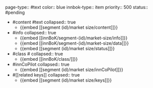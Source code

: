 page-type:: #text
color:: blue
innbok-type:: item
priority:: 500
status:: #pending

- #content #text
  collapsed:: true
	- {{embed [[segment (id)/market size/content]]}}
- #info
  collapsed:: true
	- {{embed [[innBoK/segment-(id)/market-size/info]]}}
	- {{embed [[innBoK/segment-(id)/market-size/data]]}}
	- {{embed [[segment (id)/market size/status]]}}
- #class #
  collapsed:: true
	- {{embed [[innBoK/class/]]}}
- #innCoPilot
  collapsed:: true
	- {{embed [[segment (id)/market size/innCoPilot]]}}
- #[[related keys]]
  collapsed:: true
	- {{embed [[segment (id)/market size/keys]]}}


